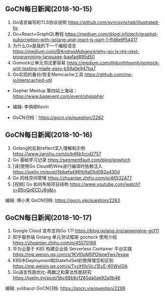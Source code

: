## GoCN每日新闻(2018-10-15)

1. Go语言编写的TLS协议说明 https://github.com/syncsynchalt/illustrated-tls
2. Go+React+GraphQL教程 https://medium.com/@logi.infotech/graphql-subscription-with-golang-and-react-js-part-1-ffd8e9f54417
3. 为什么Go是我的下一个编程语言 https://medium.com/@AndroidAdvance/why-go-is-my-next-programming-language-baafad895d50
4. Gomock让单元测试更容易 https://medium.com/@duythhuynh/gomock-unit-testing-made-easy-b59a0e947ba7
5. Go实现的备份/恢复Memcache工具 https://github.com/me-io/memcached-util

* Gopher Meetup 第四站上海站：https://www.bagevent.com/event/shgopher

* 编辑: 李俱顺Kevin
* GoCN归档：https://gocn.vip/question/2282

## GoCN每日新闻(2018-10-16)

1. Golang的反射reflect深入理解和示例 https://www.jianshu.com/p/b46b1ccd2757
2. Go 基础学习记录 https://segmentfault.com/blog/gowhich
3. [译]使用Go Cloud的Wire进行编译时依赖注入  https://juejin.im/post/5bbefa496fb9a05d082a430d
4. Go 的栈空间管理 https://zhuanlan.zhihu.com/p/46532477
5. [视频] Go 如何布局项目结构 https://www.youtube.com/watch?v=B5oQnECDJ8g&t=

编辑: 傅小黑
GoCN归档: https://gocn.vip/question/2283

## GoCN每日新闻(2018-10-17)

1. Google Cloud 宣布支持Go 1.11 https://blog.golang.org/appengine-go111
2. 知乎服务端 Golang 单元测试框架 gocheck 使用介绍 https://zhuanlan.zhihu.com/p/45570168
3. 华为云基于 K8S 构建企业级 Serverless Container 平台实践 https://mp.weixin.qq.com/s/1KVl0qM5PDIeqeTwx7evaw
4. K8S中Deployment和StatefulSet的使用理念和区别 https://mp.weixin.qq.com/s/TyzjH0cVcJ1EcE-60WxIOA
5. Go语言性能优化-两数之和算法性能研究 https://juejin.im/post/5bc68b8cf265da0ae92a9b46

编辑: yulibaozi
GoCN归档: https://gocn.vip/question/2289